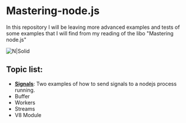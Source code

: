 # Mastering-node.js
In this repository I will be leaving more advanced examples and tests of some examples that I will find from my reading of the libo "Mastering node.js"

![N|Solid](http://damiancipolat.com/webFiles/mastering.png)

## Topic list:

- **[Signals]**: Two examples of how to send signals to a nodejs process running.
- Buffer
- Workers
- Streams
- V8 Module

[Signals]:https://github.com/damiancipolat/Mastering-node.js/tree/master/signals
